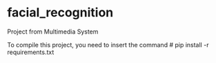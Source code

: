 # facial_recognition
Project from Multimedia System 

To compile this project, you need to insert the command # pip install -r requirements.txt
